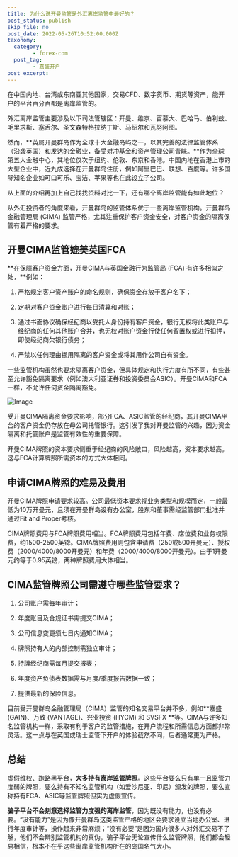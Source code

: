 ```yaml
---
title: 为什么说开曼监管是外汇离岸监管中最好的？
post_status: publish
skip_file: no
post_date: 2022-05-26T10:52:00.000Z
taxonomy:
  category:
        - forex-com
  post_tag:
        - 嘉盛开户
post_excerpt: 
---
```

在中国内地、台湾或东南亚其他国家，交易CFD、数字货币、期货等资产，能开户的平台百分百都是离岸监管的。

外汇离岸监管主要涉及以下司法管辖区：开曼、维京、百慕大、巴哈马、伯利兹、毛里求斯、塞舌尔、圣文森特格拉纳丁斯、马绍尔和瓦努阿图。

然而，**英属开曼群岛作为全球十大金融岛屿之一，以其完善的法律监管体系（沿袭英国）和发达的金融业，备受对冲基金和资产管理公司青睐。**作为全球第五大金融中心，其地位仅次于纽约、伦敦、东京和香港。中国内地在香港上市的大型企业中，近九成选择在开曼群岛注册，例如阿里巴巴、联想、百度等。许多国际知名企业如可口可乐、宝洁、苹果等也在此设立子公司。

从上面的介绍再加上自己找找资料对比一下，还有哪个离岸监管能有如此地位？

从外汇投资者的角度来看，开曼群岛的监管体系优于一些离岸监管机构。开曼群岛金融管理局 (CIMA) 监管严格，尤其注重保护客户资金安全，对客户资金的隔离保管有着严格的要求。

## 开曼CIMA监管媲美英国FCA

**在保障客户资金方面，开曼CIMA与英国金融行为监管局 (FCA) 有许多相似之处，**例如：

1. 严格规定客户资产账户的命名规则，确保资金存放于客户名下；

1. 定期对客户资金账户进行每日清算和对账；

1. 通过书面协议确保经纪商以受托人身份持有客户资金，银行无权将此类账户与经纪商的任何其他账户合并，也无权对账户资金行使任何留置权或进行扣押，即使经纪商欠银行债务；

1. 严禁以任何理由挪用隔离的客户资金或将其用作公司自有资金。

一些监管机构虽然也要求隔离客户资金，但具体规定和执行力度有所不同，有些甚至允许豁免隔离要求（例如澳大利亚证券和投资委员会ASIC）。开曼CIMA和FCA一样，不允许任何资金隔离豁免。

![Image](https://prod-files-secure.s3.us-west-2.amazonaws.com/39ed1227-6d7d-4570-be36-9ccd4a2c4241/bd849744-3fcb-4a37-8312-357962c8f065/image.png?X-Amz-Algorithm=AWS4-HMAC-SHA256&X-Amz-Content-Sha256=UNSIGNED-PAYLOAD&X-Amz-Credential=ASIAZI2LB466ZSUZR22H%2F20250501%2Fus-west-2%2Fs3%2Faws4_request&X-Amz-Date=20250501T161349Z&X-Amz-Expires=3600&X-Amz-Security-Token=IQoJb3JpZ2luX2VjECcaCXVzLXdlc3QtMiJIMEYCIQD7v1pH%2BKulHEz7tzDrvue9sd3kTHodeyUHinLyLcNq3wIhAKo5eD4qpE8sS3mTAP%2FKdUfYaX%2FJ4jN4WdqtUo91TRROKogECMD%2F%2F%2F%2F%2F%2F%2F%2F%2F%2FwEQABoMNjM3NDIzMTgzODA1Igxo8pgI8jXRGu0wx6Aq3AO1jHcblRaWggEAR7I0%2FMWY8oMNUdmULX3CW8IAEmLSx%2BsWRq2wiF33GHHPFNTr1jO0gyWz9%2FvhZ%2FOhzag8Vj6jLH9bQ4lsZgI8NJdoaOyAGACAeTEbiuo11HHveuVzytYutAWV5JjCk35GTiTAKn1zRslVLatnx8gnwRcPczfBTpxr7%2B4eu0GA1edXtxure6c%2F5NSNe6CR5LWl26oPby8IyFIj0%2BA1QvKdDyWOUuFLatlGJEBOdwIG%2FXSsymq%2B6TbrMutCvEWv22sEZyLzInI%2BT3C7q8mLXTnoTrWCxJzbjlDg3meBqbpVugNk9xJ86F2cYhsHBdWMMA0XfpAKH6EuwukY42F3PIYYR%2F5ZAj52mAkm7gMfsPKbkzkO3zC9OlNlPHs5NjqCdJnXmGf97uiNhnR85c4rGCQ7qy6KkaB6IC2Dfx38WbyOl9a4NOoDHsK1mHCxhISSe0YVLHeKnbwBYnkVi6hLb%2F5kT9MYo9zH5qxNdHn8Fesjri5yzUhBoURrB%2BOLgjo2Xx9oNf7QrCIrWwPY%2B5tO0DtvBhddHl4SSIkB2kgz45w1LuYegBYkLYWjQ6s6q0M4h9vj81pBM4xLMxYmnwxY75tRKDH5103MoPQNyNt2sB59YP5aHzDZn87ABjqkAS79EXjTb6pMylz%2B%2FoGlZRai1vFzgzN%2FxqUS2PqX7t04g%2Fv%2FmaxZ5tGZaQxa88PPyIvnKd0TwI89ZzfS9ijCxg01Fi14F%2B2vZZ5owWsCE7Ruo4lBgpXOuEG7MTiRtNvDcxG4RmUFy1AcYebShduqhEW2ucBzaOs1L6jA9LHWnH8RLpg7Y%2Fp9H9Dzdzzv7LVUy%2FVcY%2BhaORnEnWlRhBuvT%2F1nNWRH&X-Amz-Signature=4bc8883288cdb1c7a8c439f2b61adcdf707247a915d58c85c0dbd79b2d5ae7c2&X-Amz-SignedHeaders=host&x-id=GetObject)

受开曼CIMA隔离资金要求影响，部分FCA、ASIC监管的经纪商，其开曼CIMA平台的客户资金仍存放在母公司托管银行。这引发了我对开曼监管的兴趣，因为资金隔离和托管账户是监管有效性的重要保障。

开曼CIMA牌照的资本要求侧重于经纪商的风险敞口，风险越高，资本要求越高。这与FCA计算牌照所需资本的方式大体相同。

## **申请CIMA牌照的难易及费用**

开曼CIMA牌照申请要求较高。公司最低资本要求视业务类型和规模而定，一般最低为10万开曼元，且须在开曼群岛设有办公室，股东和董事需经监管部门批准并通过Fit and Proper考核。

CIMA牌照费用与FCA牌照费用相当。FCA牌照费用包括年费、席位费和业务权限费，约1500-2500英镑。CIMA牌照费用则包含申请费（250或500开曼元）、授权费（2000/4000/8000开曼元）和年费（2000/4000/8000开曼元）。由于1开曼元约等于0.95英镑，两种牌照费用大体相当。

## CIMA监管牌照公司需遵守哪些监管要求？

1. 公司账户需每年审计；

1. 年度账目及合规证书需提交CIMA；

1. 公司信息变更须七日内通知CIMA；

1. 牌照持有人的内部控制需独立审计；

1. 持牌经纪商需每月提交报表；

1. 年度资产负债表数据需与月度/季度报告数据一致；

1. 提供最新的保险信息。

目前受开曼群岛金融管理局（CIMA）监管的知名交易平台并不多，例如**嘉盛 (GAIN)、万致 (VANTAGE)、兴业投资 (HYCM) 和 SVSFX **等。CIMA与许多知名监管机构一样，采取有利于客户的监管措施，在开户流程和所需信息方面都非常灵活。这一点与在英国或瑞士监管下开户的体验截然不同，后者通常更为严格。

## 总结

虚假维权、跑路黑平台，**大多持有离岸监管牌照**。这些平台要么只有单一且监管力度弱的牌照，要么持有不知名监管机构（如爱沙尼亚、印尼）颁发的牌照，要么宣称持有FCA、ASIC等监管牌照但实为虚假宣传。

**骗子平台不会刻意选择监管力度强的离岸监管**，因为既没有能力，也没有必要。“没有能力”是因为像开曼群岛这类监管严格的地区会要求设立当地办公室、进行年度审计等，操作起来非常麻烦；“没有必要”是因为国内很多人对外汇交易不了解，他们不会辨别监管机构的真伪，骗子平台无论宣传什么监管牌照，他们都会轻易相信，根本不在乎这些离岸监管机构所在的岛国名气大小。
